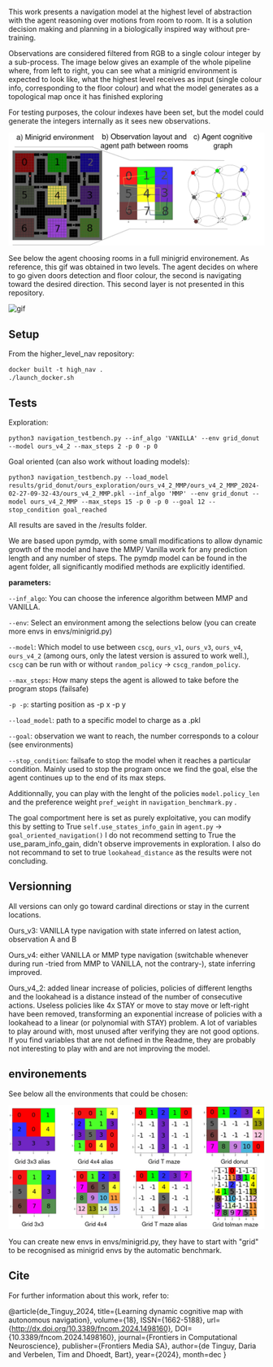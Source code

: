 This work presents a navigation model at the highest level of abstraction with the agent reasoning over motions from room to room. 
It is a solution decision making and planning in a biologically inspired way without pre-training. 

Observations are considered filtered from RGB to a single colour integer by a sub-process.
The image below gives an example of the whole pipeline where, from left to right, you can see what a minigrid environment is expected to look like, what the highest level receives as input (single colour info, corresponding to the floor colour) and what the model generates as a topological map once it has finished exploring

For testing purposes, the colour indexes have been set, but the model could generate the integers internally as it sees new observations. 

![example](git_img/from_env_to_agent_2.jpg)

See below the agent choosing rooms in a full minigrid environement. 
As reference, this gif was obtained in two levels. The agent decides on where to go given doors detection and floor colour, the second is navigating toward the desired direction. This second layer is not presented in this repository. 

![gif](git_img/representation_state_growth.gif)
## Setup

From the higher_level_nav repository: 
```
docker built -t high_nav .
./launch_docker.sh 
```

## Tests

Exploration:
```
python3 navigation_testbench.py --inf_algo 'VANILLA' --env grid_donut --model ours_v4_2 --max_steps 2 -p 0 -p 0
```

Goal oriented (can also work without loading models):
```
python3 navigation_testbench.py --load_model results/grid_donut/ours_exploration/ours_v4_2_MMP/ours_v4_2_MMP_2024-02-27-09-32-43/ours_v4_2_MMP.pkl --inf_algo 'MMP' --env grid_donut --model ours_v4_2_MMP --max_steps 15 -p 0 -p 0 --goal 12 --stop_condition goal_reached
```

All results are saved in the /results folder.

We are based upon pymdp, with some small modifications to allow dynamic growth of the model and have the MMP/ Vanilla work for any prediction length and any number of steps. The pymdp model can be found in the agent folder, all significantly modified methods are explicitly identified.  




**parameters:**

`--inf_algo`: You can choose the inference algorithm between MMP and VANILLA. 

`--env`: Select an environment among the selections below (you can create more envs in envs/minigrid.py)

`--model`: Which model to use between `cscg`, `ours_v1`, `ours_v3`, `ours_v4`, `ours_v4_2` (among ours, only the latest version is assured to work well.), `cscg` can be run with or without `random_policy` -> `cscg_random_policy`.

`--max_steps`: How many steps the agent is allowed to take before the program stops (failsafe)

`-p -p`: starting position as -p x -p y

`--load_model`: path to a specific model to charge as a .pkl

`--goal`: observation we want to reach, the number corresponds to a colour (see environments)

`--stop_condition`: failsafe to stop the model when it reaches a particular condition. Mainly used to stop the program once we find the goal, else the agent continues up to the end of its max steps. 

Additionnally, you can play with the lenght of the policies `model.policy_len` and the preference weight `pref_weight` in `navigation_benchmark.py` .

The goal comportment here is set as purely exploitative, you can modify this by setting to True `self.use_states_info_gain` in `agent.py` -> `goal_oriented_navigation()` 
I do not recommend setting to True the use_param_info_gain, didn't observe improvements in exploration. 
I also do not recommand to set to true `lookahead_distance` as the results were not concluding.


## Versionning
All versions can only go toward cardinal directions or stay in the current locations.

Ours_v3: VANILLA type navigation with state inferred on latest action, observation A and B

Ours_v4: either VANILLA or MMP type navigation (switchable whenever during run -tried from MMP to VANILLA, not the contrary-), state inferring improved.

Ours_v4_2: added linear increase of policies, policies of different lengths and the lookahead is a distance instead of the number of consecutive actions. Useless policies like 4x STAY or move to stay move or left-right have been removed, transforming an exponential increase of policies with a lookahead to a linear (or polynomial with STAY) problem. 
A lot of variables to play around with, most unused after verifying they are not good options. If you find variables that are not defined in the Readme, they are probably not interesting to play with and are not improving the model. 

## environements

See below all the environments that could be chosen:

![envs](git_img/envs.png)

You can create new envs in envs/minigrid.py, they have to start with "grid" to be recognised as minigrid envs by the automatic benchmark. 


## Cite

For further information about this work, refer to:

@article{de_Tinguy_2024,
   title={Learning dynamic cognitive map with autonomous navigation},
   volume={18},
   ISSN={1662-5188},
   url={http://dx.doi.org/10.3389/fncom.2024.1498160},
   DOI={10.3389/fncom.2024.1498160},
   journal={Frontiers in Computational Neuroscience},
   publisher={Frontiers Media SA},
   author={de Tinguy, Daria and Verbelen, Tim and Dhoedt, Bart},
   year={2024},
   month=dec }
